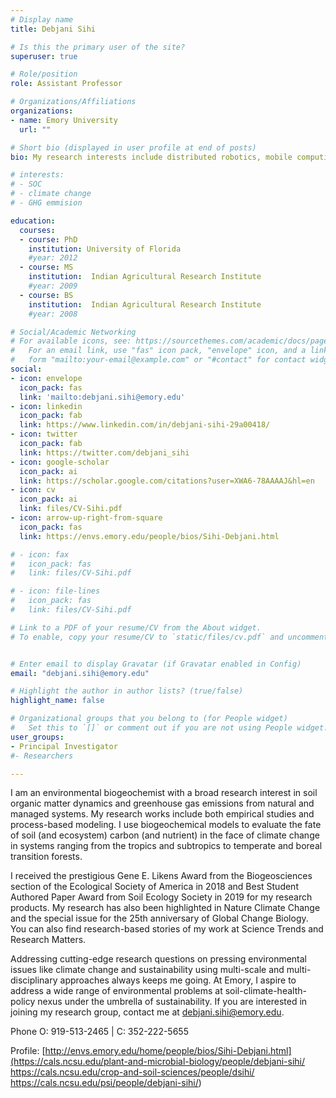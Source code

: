 ```yaml
---
# Display name
title: Debjani Sihi

# Is this the primary user of the site?
superuser: true

# Role/position
role: Assistant Professor 

# Organizations/Affiliations
organizations:
- name: Emory University
  url: ""

# Short bio (displayed in user profile at end of posts)
bio: My research interests include distributed robotics, mobile computing and programmable matter.

# interests:
# - SOC
# - climate change
# - GHG emmision

education:
  courses:
  - course: PhD 
    institution: University of Florida
    #year: 2012
  - course: MS
    institution:  Indian Agricultural Research Institute
    #year: 2009
  - course: BS
    institution:  Indian Agricultural Research Institute
    #year: 2008

# Social/Academic Networking
# For available icons, see: https://sourcethemes.com/academic/docs/page-builder/#icons
#   For an email link, use "fas" icon pack, "envelope" icon, and a link in the
#   form "mailto:your-email@example.com" or "#contact" for contact widget.
social:
- icon: envelope
  icon_pack: fas
  link: 'mailto:debjani.sihi@emory.edu'
- icon: linkedin
  icon_pack: fab
  link: https://www.linkedin.com/in/debjani-sihi-29a00418/
- icon: twitter
  icon_pack: fab
  link: https://twitter.com/debjani_sihi
- icon: google-scholar
  icon_pack: ai
  link: https://scholar.google.com/citations?user=XWA6-78AAAAJ&hl=en
- icon: cv 
  icon_pack: ai
  link: files/CV-Sihi.pdf
- icon: arrow-up-right-from-square
  icon_pack: fas
  link: https://envs.emory.edu/people/bios/Sihi-Debjani.html

# - icon: fax
#   icon_pack: fas
#   link: files/CV-Sihi.pdf

# - icon: file-lines
#   icon_pack: fas
#   link: files/CV-Sihi.pdf

# Link to a PDF of your resume/CV from the About widget.
# To enable, copy your resume/CV to `static/files/cv.pdf` and uncomment the lines below.


# Enter email to display Gravatar (if Gravatar enabled in Config)
email: "debjani.sihi@emory.edu"

# Highlight the author in author lists? (true/false)
highlight_name: false

# Organizational groups that you belong to (for People widget)
#   Set this to `[]` or comment out if you are not using People widget.
user_groups:
- Principal Investigator
#- Researchers

---
```


I am an environmental biogeochemist with a broad research interest in soil organic matter dynamics and greenhouse gas emissions from natural and managed systems. My research works include both empirical studies and process-based modeling. I use biogeochemical models to evaluate the fate of soil (and ecosystem) carbon (and nutrient) in the face of climate change in systems ranging from the tropics and subtropics to temperate and boreal transition forests.

I received the prestigious Gene E. Likens Award from the Biogeosciences section of the Ecological Society of America in 2018 and Best Student Authored Paper Award from Soil Ecology Society in 2019 for my research products. My research has also been highlighted in Nature Climate Change and the special issue for the 25th anniversary of Global Change Biology. You can also find research-based stories of my work at Science Trends and Research Matters.    

Addressing cutting-edge research questions on pressing environmental issues like climate change and sustainability using multi-scale and multi-disciplinary approaches always keeps me going. At Emory, I aspire to address a wide range of environmental problems at soil-climate-health-policy nexus under the umbrella of sustainability. If you are interested in joining my research group, contact me at debjani.sihi@emory.edu.  

Phone
O: 919-513-2465 | C: 352-222-5655

Profile: [http://envs.emory.edu/home/people/bios/Sihi-Debjani.html](https://cals.ncsu.edu/plant-and-microbial-biology/people/debjani-sihi/ https://cals.ncsu.edu/crop-and-soil-sciences/people/dsihi/ https://cals.ncsu.edu/psi/people/debjani-sihi/)
